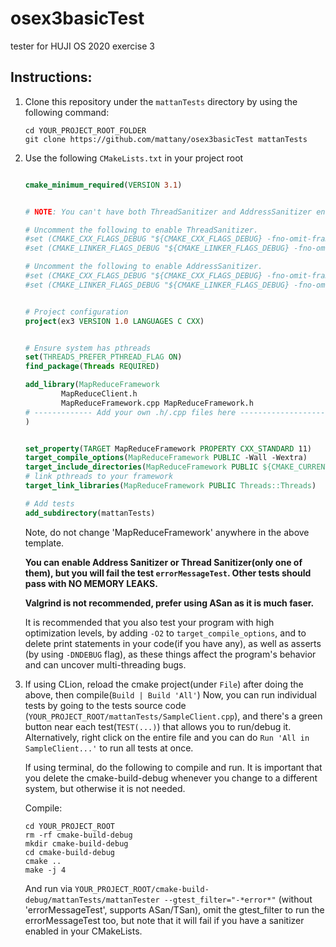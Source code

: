 # osex3basicTest
tester for HUJI OS 2020 exercise 3
## Instructions:

1. Clone this repository under the `mattanTests` directory by using the following command:
   
   ```shell
   cd YOUR_PROJECT_ROOT_FOLDER
   git clone https://github.com/mattany/osex3basicTest mattanTests
   ```
   
2. Use the following `CMakeLists.txt` in your project root

    ``` cmake

    cmake_minimum_required(VERSION 3.1)


    # NOTE: You can't have both ThreadSanitizer and AddressSanitizer enabled at the same time.

    # Uncomment the following to enable ThreadSanitizer.
    #set (CMAKE_CXX_FLAGS_DEBUG "${CMAKE_CXX_FLAGS_DEBUG} -fno-omit-frame-pointer -fsanitize=thread")
    #set (CMAKE_LINKER_FLAGS_DEBUG "${CMAKE_LINKER_FLAGS_DEBUG} -fno-omit-frame-pointer -fsanitize=thread")

    # Uncomment the following to enable AddressSanitizer.
    #set (CMAKE_CXX_FLAGS_DEBUG "${CMAKE_CXX_FLAGS_DEBUG} -fno-omit-frame-pointer -fsanitize=address")
    #set (CMAKE_LINKER_FLAGS_DEBUG "${CMAKE_LINKER_FLAGS_DEBUG} -fno-omit-frame-pointer -fsanitize=address")


    # Project configuration
    project(ex3 VERSION 1.0 LANGUAGES C CXX)


    # Ensure system has pthreads
    set(THREADS_PREFER_PTHREAD_FLAG ON)
    find_package(Threads REQUIRED)

    add_library(MapReduceFramework
            MapReduceClient.h
            MapReduceFramework.cpp MapReduceFramework.h
    # ------------- Add your own .h/.cpp files here -------------------
    )


    set_property(TARGET MapReduceFramework PROPERTY CXX_STANDARD 11)
    target_compile_options(MapReduceFramework PUBLIC -Wall -Wextra)
    target_include_directories(MapReduceFramework PUBLIC ${CMAKE_CURRENT_SOURCE_DIR})
    # link pthreads to your framework
    target_link_libraries(MapReduceFramework PUBLIC Threads::Threads)

    # Add tests
    add_subdirectory(mattanTests)


    ```
    
    Note, do not change 'MapReduceFramework' anywhere in the above template.
    
    **You can enable Address Sanitizer or Thread Sanitizer(only one of them), but you will
      fail the test `errorMessageTest`. Other tests should pass with NO MEMORY LEAKS.**
      
    **Valgrind is not recommended, prefer using ASan as it is much faser.**
    
    It is recommended that you also test your program with high optimization levels, by adding `-O2` to `target_compile_options`,
    and to delete print statements in your code(if you have any), as well as asserts (by using `-DNDEBUG` flag), as these things affect the program's
    behavior and can uncover multi-threading bugs.

3. If using CLion, reload the cmake project(under `File`) after doing the above, then compile(`Build | Build 'All'`)
   Now, you can run individual tests by going to the tests source code (`YOUR_PROJECT_ROOT/mattanTests/SampleClient.cpp`), and there's a green button 
   near each test(`TEST(...)`) that allows you to run/debug it.
   Alternatively, right click on the entire file and you can do `Run 'All in SampleClient...'` to run all tests at once.
   
   
   
   If using terminal, do the following to compile and run. It is important
   that you delete the cmake-build-debug whenever you change to a different system, but otherwise
   it is not needed.
   
   Compile:
   ```shell
   cd YOUR_PROJECT_ROOT
   rm -rf cmake-build-debug
   mkdir cmake-build-debug
   cd cmake-build-debug
   cmake ..
   make -j 4
   ```
   
   And run via `YOUR_PROJECT_ROOT/cmake-build-debug/mattanTests/mattanTester --gtest_filter="-*error*"` (without 'errorMessageTest',
   supports ASan/TSan), omit the gtest_filter to run the errorMessageTest too, but note that it will fail if you have a sanitizer enabled
   in your CMakeLists.
